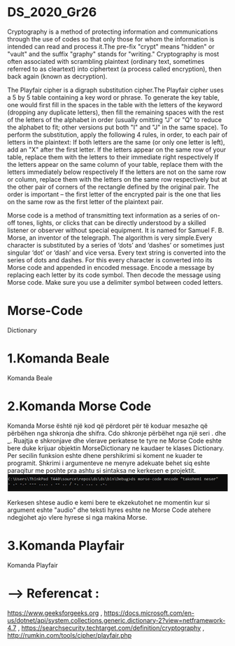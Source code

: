 # DS_2020_Gr26
Cryptography is a method of protecting information and communications through the use of codes so that only those for whom the information is intended can read and process it.The pre-fix "crypt" means "hidden" or "vault" and the suffix "graphy" stands for "writing." Cryptography is most often associated with scrambling plaintext (ordinary text, sometimes referred to as cleartext) into ciphertext (a process called encryption), then back again (known as decryption).




The Playfair cipher is a digraph substitution cipher.The Playfair cipher uses a 5 by 5 table containing a key word or phrase. To generate the key table, one would first fill in the spaces in the table  with the letters of the keyword (dropping any duplicate letters), then fill the remaining spaces with the rest of the letters of the alphabet in order (usually omitting "J" or "Q" to reduce the alphabet to fit; other versions put both "I" and "J" in the same space). To perform the substitution, apply the following 4 rules, in order, to each pair of letters in the plaintext:
If both letters are the same (or only one letter is left), add an "X" after the first letter.
If the letters appear on the same row of your table, replace them with the letters to their immediate right respectively 
If the letters appear on the same column of your table, replace them with the letters immediately below respectively 
If the letters are not on the same row or column, replace them with the letters on the same row respectively but at the other pair of corners of the rectangle defined by the original pair. The order is important – the first letter of the encrypted pair is the one that lies on the same row as the first letter of the plaintext pair.


Morse code is a method of transmitting text information as a series of on-off tones, lights, or clicks that can be directly understood by a skilled listener or observer without special equipment. It is named for Samuel F. B. Morse, an inventor of the telegraph.
The algorithm is very simple.Every character is substituted by a series of ‘dots’ and ‘dashes’ or sometimes just singular ‘dot’ or ‘dash’ and vice versa.
Every text string is converted into the series of dots and dashes. For this every character is converted into its Morse code and appended in encoded message.
Encode a message by replacing each letter by its code symbol. Then decode the message using Morse code. Make sure you use a delimiter symbol between coded letters.
# Morse-Code
Dictionary

# 1.Komanda Beale
Komanda Beale
# 2.Komanda Morse Code
Komanda Morse është një kod që përdoret për të koduar mesazhe që përbëhen nga shkronja dhe shifra. Cdo shkronje përbëhet nga një seri . dhe _. 
Ruajtja e shkronjave dhe vlerave perkatese te tyre ne Morse Code eshte bere duke krijuar objektin MorseDictionary ne kaudaer te klases Dictionary. Per secilin funksion eshte dhene pershikrimi si koment ne kuader te programit.
Shkrimi i argumenteve ne menyre adekuate behet siq eshte paraqitur me poshte pra ashtu si sintaksa ne kerkesen e projektit.
![](Images/Morse.PNG)

Kerkesen shtese audio e kemi bere te ekzekutohet ne momentin kur si argument eshte "audio" dhe teksti hyres eshte ne Morse Code atehere ndegjohet ajo vlere hyrese si nga makina Morse.
# 3.Komanda Playfair
Komanda Playfair
# --> Referencat : 
 https://www.geeksforgeeks.org , 
 https://docs.microsoft.com/en-us/dotnet/api/system.collections.generic.dictionary-2?view=netframework-4.7 , 
 https://searchsecurity.techtarget.com/definition/cryptography , 
 http://rumkin.com/tools/cipher/playfair.php
                      
